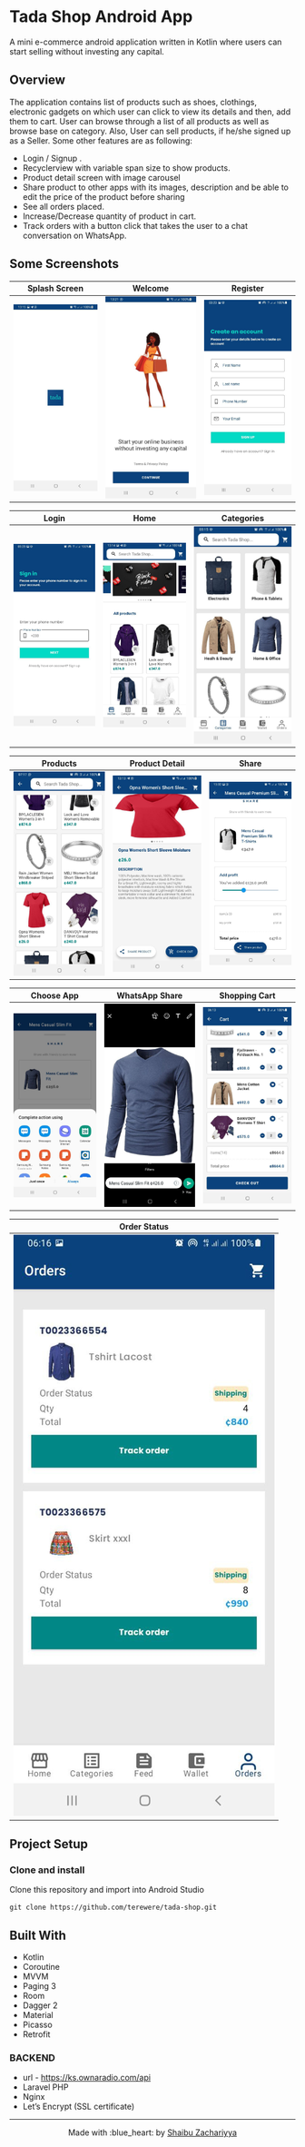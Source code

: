 # Tada Shop Android App
A mini e-commerce android application written in Kotlin where users can start selling without investing any capital. 


## Overview
The application contains list of products such as shoes, clothings, electronic gadgets on which user can click to view its details and then, add them to cart. User can browse through a list of all products as well as browse base on category. Also, User can sell products, if he/she signed up as a Seller.
Some other features are as following:
- Login / Signup .
- Recyclerview with variable span size to show products.
- Product detail screen with image carousel 
- Share product to other apps with its images, description and be able to edit the price of the product before sharing
- See all orders placed.
- Increase/Decrease quantity of product in cart.
- Track orders with a button click that takes the user to a chat conversation on WhatsApp.


## Some Screenshots

|             Splash Screen            |             Welcome              |           Register            |
| :----------------------------------: | :---------------------------------------: | :----------------------------------:|
| ![](snapshots/001-splash.jpg) | ![](snapshots/002-intro.jpg) | ![](snapshots/003-register.jpg) |

|                 Login             |                Home              |        Categories         |
| :---------------------------------: | :-------------------------------: | :------------------------------:|
| ![](snapshots/004-login.jpg) | ![](snapshots/005-home.jpg) | ![](snapshots/006-categories.jpg) |

|             Products            |             Product Detail              |           Share            |
| :----------------------------------: | :---------------------------------------: | :----------------------------------:|
| ![](snapshots/007-products.jpg) | ![](snapshots/008-single.jpg) | ![](snapshots/009-share.jpg) |

|                 Choose App             |                WhatsApp Share              |        Shopping Cart         |
| :---------------------------------: | :-------------------------------: | :------------------------------:|
| ![](snapshots/010-chooser.jpg) | ![](snapshots/011-whatsapp-share.jpg) | ![](snapshots/012-cart.jpg) |

|                 Order Status           
| :---------------------------------: | 
| ![](snapshots/013-track.jpg) |



## Project Setup

### Clone and install

Clone this repository and import into Android Studio
```
git clone https://github.com/terewere/tada-shop.git
```



## Built With
- Kotlin
- Coroutine
- MVVM
- Paging 3
- Room
- Dagger 2
- Material
- Picasso
- Retrofit

### BACKEND
- url - https://ks.ownaradio.com/api
- Laravel PHP
- Nginx
- Let’s Encrypt (SSL certificate) 



---

<p align="center"> Made with :blue_heart: by <a href="https://github.com/terewere">Shaibu Zachariyya</a></p>
